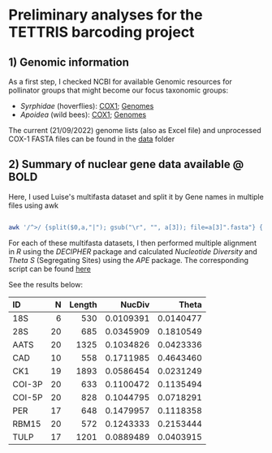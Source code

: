 # Preliminary analyses for the TETTRIS barcoding project

## 1) Genomic information
As a first step, I checked NCBI for available Genomic resources for pollinator groups that might become our focus taxonomic groups:

-   _Syrphidae_ (hoverflies): [COX1](https://www.ncbi.nlm.nih.gov/nuccore/?term=txid34680%5BOrganism%5D+and+COX1); [Genomes](https://www.ncbi.nlm.nih.gov/data-hub/genome/?taxon=34680)
-   _Apoidea_ (wild bees): [COX1](https://www.ncbi.nlm.nih.gov/nuccore/?term=txid34735%5BOrganism%5D+and+COX1+and+not+Apis%5Borganism%5D); [Genomes](https://www.ncbi.nlm.nih.gov/data-hub/genome/?taxon=34735)

The current (21/09/2022) genome lists (also as Excel file) and unprocessed COX-1 FASTA files can be found in the [data](data) folder


## 2) Summary of nuclear gene data available @ BOLD

Here, I used Luise's multifasta dataset and split it by Gene names in multiple files using awk

```bash

awk '/^>/ {split($0,a,"|"); gsub("\r", "", a[3]); file=a[3]".fasta"} { print > file }' /media/inter/mkapun/projects/TETTRIS_barcoding/data/BOLD_TestRun/bold_fasta.fas
```
For each of these multifasta datasets, I then performed multiple alignment in _R_ using the _DECIPHER_ package and calculated _Nucleotide Diversity_ and _Theta S_ (Segregating Sites) using the _APE_ package. The corresponding script can be found [here](shell/main.sh)

See the results below:


| ID     |    N | Length |    NucDiv |     Theta |
| :----- | ---: | -----: | --------: | --------: |
| 18S    |    6 |    530 | 0.0109391 | 0.0140477 |
| 28S    |   20 |    685 | 0.0345909 | 0.1810549 |
| AATS   |   20 |   1325 | 0.1034826 | 0.0423336 |
| CAD    |   10 |    558 | 0.1711985 | 0.4643460 |
| CK1    |   19 |   1893 | 0.0586454 | 0.0231249 |
| COI-3P |   20 |    633 | 0.1100472 | 0.1135494 |
| COI-5P |   20 |    828 | 0.1044795 | 0.0718291 |
| PER    |   17 |    648 | 0.1479957 | 0.1118358 |
| RBM15  |   20 |    572 | 0.1243333 | 0.2153444 |
| TULP   |   17 |   1201 | 0.0889489 | 0.0403915 |
